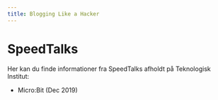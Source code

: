 ```yaml
---
title: Blogging Like a Hacker
---
```


# SpeedTalks 

Her kan du finde informationer fra SpeedTalks afholdt på Teknologisk Institut:

- Micro:Bit (Dec 2019)
